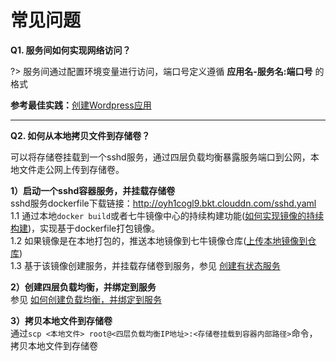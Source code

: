 # 常见问题

**Q1. 服务间如何实现网络访问？**

?> 服务间通过配置环境变量进行访问，端口号定义遵循 **应用名-服务名:端口号** 的格式 

**参考最佳实践：**[创建Wordpress应用](best-practise/create-wordpress-app.md)
******

**Q2. 如何从本地拷贝文件到存储卷？**

可以将存储卷挂载到一个sshd服务，通过四层负载均衡暴露服务端口到公网，本地文件走公网上传到存储卷。

**1）启动一个sshd容器服务，并挂载存储卷**<br>
sshd服务dockerfile下载链接：http://oyh1cogl9.bkt.clouddn.com/sshd.yaml <br>
1.1 通过本地`docker build`或者七牛镜像中心的持续构建功能([如何实现镜像的持续构建](https://kirk-enterprise.github.io/hub-docs/#/user-guide/repository?id=_322-%E5%A6%82%E4%BD%95%E5%AE%9E%E7%8E%B0%E9%95%9C%E5%83%8F%E7%9A%84%E6%8C%81%E7%BB%AD%E6%9E%84%E5%BB%BA))，实现基于dockerfile打包镜像。<br>
1.2 如果镜像是在本地打包的，推送本地镜像到七牛镜像仓库([上传本地镜像到仓库](https://kirk-enterprise.github.io/hub-docs/#/quick-start/push-image))<br>
1.3 基于该镜像创建服务，并挂载存储卷到服务，参见 [创建有状态服务](https://kirk-enterprise.github.io/kirk-docs/#/quick-start/create-app?id=jump32)

**2）创建四层负载均衡，并绑定到服务**<br>
参见 [如何创建负载均衡，并绑定到服务](https://kirk-enterprise.github.io/kirk-docs/#/user-guide/loadbalance_4?id=_362-%E5%A6%82%E4%BD%95%E5%88%9B%E5%BB%BA%E8%B4%9F%E8%BD%BD%E5%9D%87%E8%A1%A1%EF%BC%8C%E5%B9%B6%E7%BB%91%E5%AE%9A%E5%88%B0%E6%9C%8D%E5%8A%A1)

**3）拷贝本地文件到存储卷**<br>
通过`scp <本地文件> root@<四层负载均衡IP地址>:<存储卷挂载到容器内部路径>`命令，拷贝本地文件到存储卷



